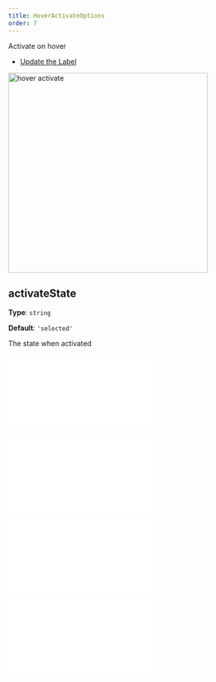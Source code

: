 ```yaml
---
title: HoverActivateOptions
order: 7
---
```


Activate on hover

- [Update the Label](/en/examples/interaction/label/#update)

<img alt="hover activate" src="https://mdn.alipayobjects.com/huamei_qa8qxu/afts/img/A*tU9BQZd9bDYAAAAAAAAAAAAADmJ7AQ/original" height='400'/>

## activateState

**Type**: `string`

**Default**: `'selected'`

The state when activated

<embed src="../../common/BehaviorEventName.en.md"></embed>

<embed src="../../common/BehaviorItemTypes.en.md"></embed>

<embed src="../../common/BehaviorShouldBegin.en.md"></embed>

<embed src="../../common/Throttle.en.md"></embed>


